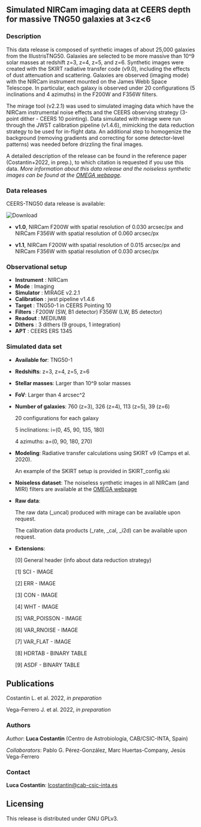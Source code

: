 ## Simulated NIRCam imaging data at CEERS depth for massive TNG50 galaxies at 3<z<6

### Description

This data release is composed of synthetic images of about 25,000 galaxies from the IllustrisTNG50. Galaxies are selected to be more massive than 10^9 solar masses at redshift z=3, z=4, z=5, and z=6. Synthetic images were created with the SKIRT radiative transfer code (v9.0), including the effects of dust attenuation and scattering. Galaxies are observed (imaging mode) with the NIRCam instrument mounted on the James Webb Space Telescope. In particular, each galaxy is observed under 20 configurations (5 inclinations and 4 azimuths) in the F200W and F356W filters. 

The mirage tool (v2.2.1) was used to simulated imaging data which have the NIRCam instrumental noise effects and the CEERS observing strategy (3-point dither - CEERS 10 pointing). Data simulated with mirage were run through the JWST calibration pipeline (v1.4.6), mimicking the data reduction strategy to be used for in-flight data. An additional step to homogenize the background (removing gradients and correcting for some detector-level patterns) was needed before drizzling the final images. 

A detailed description of the release can be found in the reference paper (Costantin+2022, in prep.), to which citation is requested if you use this data. *More information about this data release and the noiseless synthetic images can be found at the [OMEGA webpage](https://www.lucacostantin.com/OMEGA)*.

### Data releases

CEERS-TNG50 data release is available: 

![Download](https://img.shields.io/badge/version-v1.0-green)

* **v1.0**, NIRCam F200W with spatial resolution of 0.030 arcsec/px and NIRCam F356W with spatial resolution of 0.060 arcsec/px

* **v1.1**, NIRCam F200W with spatial resolution of 0.015 arcsec/px and NIRCam F356W with spatial resolution of 0.030 arcsec/px

### Observational setup

* **Instrument**  : NIRCam
* **Mode**        : Imaging
* **Simulator**   : MIRAGE v2.2.1
* **Calibration** : jwst pipeline v1.4.6
* **Target**      : TNG50-1 in CEERS Pointing 10
* **Filters**     : F200W (SW, B1 detector)
                    F356W (LW, B5 detector)
* **Readout**     : MEDIUM8
* **Dithers**     : 3 dithers (9 groups, 1 integration)
* **APT**         : CEERS ERS 1345
### Simulated data set

* **Available for**: TNG50-1
* **Redshifts**: z=3, z=4, z=5, z=6
* **Stellar masses**: Larger than 10^9 solar masses
* **FoV**: Larger than 4 arcsec^2
* **Number of galaxies**: 760 (z=3), 326 (z=4), 113 (z=5), 39 (z=6)
   
   20 configurations for each galaxy 
   
   5 inclinations: i=(0, 45, 90, 135, 180)
   
   4 azimuths: a=(0, 90, 180, 270)
* **Modeling**: Radiative transfer calculations using SKIRT v9 (Camps et al. 2020).
   
   An example of the SKIRT setup is provided in SKIRT_config.ski
* **Noiseless dataset**: The noiseless synthetic images in all NIRCam (and MIRI) filters are available at the [OMEGA webpage](https://www.lucacostantin.com/OMEGA)
* **Raw data**: 

   The raw data (_uncal) produced with mirage can be available upon request.
   
   The calibration data products (_rate, _cal, _i2d) can be available upon request.
* **Extensions**: 

   [0] General header (info about data reduction strategy)

   [1] SCI - IMAGE

   [2] ERR - IMAGE

   [3] CON - IMAGE

   [4] WHT - IMAGE

   [5] VAR_POISSON - IMAGE

   [6] VAR_RNOISE - IMAGE

   [7] VAR_FLAT - IMAGE

   [8] HDRTAB - BINARY TABLE  

   [9] ASDF - BINARY TABLE 

## Publications

Costantin L. et al. 2022, *in preparation*

Vega-Ferrero J. et al. 2022, *in preparation*

### Authors

*Author*: **Luca Costantin** (Centro de Astrobiología, CAB/CSIC-INTA, Spain)

*Collaborators*: Pablo G. Pérez-González, Marc Huertas-Company, Jesús Vega-Ferrero
 
### Contact

**Luca Costantin**: lcostantin@cab-csic-inta.es

## Licensing

This release is distributed under GNU GPLv3.

